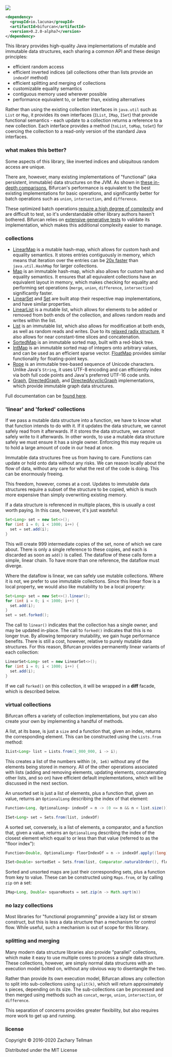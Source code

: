 ![](doc/labyrinth.jpg)

```xml
<dependency>
  <groupId>io.lacuna</groupId>
  <artifactId>bifurcan</artifactId>
  <version>0.2.0-alpha7</version>
</dependency>
```

This library provides high-quality Java implementations of mutable and immutable data structures, each sharing a common API and these design principles:

* efficient random access
* efficient inverted indices (all collections other than lists provide an `indexOf` method)
* efficient splitting and merging of collections
* customizable equality semantics
* contiguous memory used wherever possible
* performance equivalent to, or better than, existing alternatives

Rather than using the existing collection interfaces in `java.util` such as `List` or `Map`, it provides its own interfaces (`IList`, `IMap`, `ISet`) that provide functional semantics - each update to a collection returns a reference to a new collection.  Each interface provides a method (`toList`, `toMap`, `toSet`) for coercing the collection to a read-only version of the standard Java interfaces.

### what makes this better?

Some aspects of this library, like inverted indices and ubiquitous random access are unique.  

There are, however, many existing implementations of "functional" (aka persistent, immutable) data structures on the JVM.  As shown in [these in-depth comparisons](https://github.com/lacuna/bifurcan/blob/master/doc/comparison.md), Bifurcan's performance is equivalent to the best existing implementations for basic operations, and significantly better for batch operations such as `union`, `intersection`, and `difference`.

These optimized batch operations [require a high degree of complexity](https://github.com/lacuna/bifurcan/blob/29cb1efa4e561312ed7678a03c5ccedafc56e47d/src/io/lacuna/bifurcan/nodes/IntMapNodes.java#L665-L923) and are difficult to test, so it's understandable other library authors haven't bothered.  Bifurcan relies on [extensive generative tests](https://github.com/lacuna/bifurcan/blob/29cb1efa4e561312ed7678a03c5ccedafc56e47d/test/bifurcan/collection_test.clj) to validate its implementation, which makes this additional complexity easier to manage.

### collections

* [LinearMap](http://lacuna.io/docs/bifurcan/io/lacuna/bifurcan/LinearMap.html) is a mutable hash-map, which allows for custom hash and equality semantics.  It stores entries contiguously in memory, which means that iteration over the entries can be [20x faster](https://github.com/lacuna/bifurcan/raw/master/benchmarks/images/map_iterate.png) than `java.util.HashMap` for larger collections.
* [Map](http://lacuna.io/docs/bifurcan/io/lacuna/bifurcan/Map.html) is an immutable hash-map, which also allows for custom hash and equality semantics.  It ensures that all equivalent collections have an equivalent layout in memory, which makes checking for equality and performing set operations (`merge`, `union`, `difference`, `intersection`) significantly faster.
* [LinearSet](http://lacuna.io/docs/bifurcan/io/lacuna/bifurcan/LinearSet.html) and [Set](http://lacuna.io/docs/bifurcan/io/lacuna/bifurcan/Set.html) are built atop their respective map implementations, and have similar properties.
* [LinearList](http://lacuna.io/docs/bifurcan/io/lacuna/bifurcan/LinearList.html) is a mutable list, which allows for elements to be added or removed from both ends of the collection, and allows random reads and writes within the list.
* [List](http://lacuna.io/docs/bifurcan/io/lacuna/bifurcan/List.html) is an immutable list, which also allows for modification at both ends, as well as random reads and writes.  Due to its [relaxed radix structure](https://infoscience.epfl.ch/record/169879/files/RMTrees.pdf), it also allows for near constant-time slices and concatenation.
* [SortedMap](http://lacuna.io/docs/bifurcan/io/lacuna/bifurcan/SortedMap.html) is an immutable sorted map, built with a red-black tree.
* [IntMap](http://lacuna.io/docs/bifurcan/io/lacuna/bifurcan/IntMap.html) is an immutable sorted map of integers onto arbitrary values, and can be used as an efficient sparse vector.  [FloatMap](http://lacuna.io/docs/bifurcan/io/lacuna/bifurcan/FloatMap.html) provides similar functionality for floating-point keys.
* [Rope](http://lacuna.io/docs/bifurcan/io/lacuna/bifurcan/Rope.html) is an immutable tree-based sequence of Unicode characters.  Unlike Java's `String`, it uses UTF-8 encoding and can efficiently index via both full code points and Java's preferred UTF-16 code units.
* [Graph](http://lacuna.io/docs/bifurcan/io/lacuna/bifurcan/Graph.html), [DirectedGraph](http://lacuna.io/docs/bifurcan/io/lacuna/bifurcan/DirectedGraph.html), and [DirectedAcyclicGraph](http://lacuna.io/docs/bifurcan/io/lacuna/bifurcan/DirectedAcyclicGraph.html) implementations, which provide immutable graph data structures.

Full documentation can be [found here](http://lacuna.io/docs/bifurcan/io/lacuna/bifurcan/package-summary.html).

### 'linear' and 'forked' collections

If we pass a mutable data structure into a function, we have to know what that function intends to do with it.  If it updates the data structure, we cannot safely read from it afterwards.  If it stores the data structure, we cannot safely write to it afterwards.  In other words, to use a mutable data structure safely we must ensure it has a single owner.  Enforcing this may require us to hold a large amount of code in our head at once.

Immutable data structures free us from having to care.  Functions can update or hold onto data without any risks.  We can reason locally about the flow of data, without any care for what the rest of the code is doing.  This can be enormously freeing.

This freedom, however, comes at a cost.  Updates to immutable data structures require a subset of the structure to be copied, which is much more expensive than simply overwriting existing memory.

If a data structure is referenced in multiple places, this is usually a cost worth paying.  In this case, however, it's just wasteful:

```java
Set<Long> set = new Set<>();
for (int i = 0; i < 1000; i++) {
  set = set.add(i);
}
```

This will create 999 intermediate copies of the set, none of which we care about.  There is only a single reference to these copies, and each is discarded as soon as `add()` is called.  The dataflow of these calls form a simple, linear chain.  To have more than one reference, the dataflow must diverge.

Where the dataflow is linear, we can safely use mutable collections.  Where it is not, we prefer to use immutable collections.  Since this linear flow is a local property, we would also like mutability to be a local property:

```java
Set<Long> set = new Set<>().linear();
for (int i = 0; i < 1000; i++) {
  set.add(i);
}
set = set.forked();
```

The call to `linear()` indicates that the collection has a single owner, and may be updated in-place.  The call to `forked()` indicates that this is no longer true.  By allowing temporary mutability, we gain huge performance benefits.  There is still a cost, however, relative to purely mutable data structures.  For this reason, Bifurcan provides permanently linear variants of each collection:

```java
LinearSet<Long> set = new LinearSet<>();
for (int i = 0; i < 1000; i++) {
  set.add(i);
}
```

If we call `forked()` on this collection, it will be wrapped in a **diff** facade, which is described below.

### virtual collections

Bifurcan offers a variety of collection implementations, but you can also create your own by implementing a handful of methods.

A list, at its base, is just a `size` and a function that, given an index, returns the corresponding element.  This can be constructed using the `Lists.from` method:

```java
IList<Long> list = Lists.from(1_000_000, i -> i);
```

This creates a list of the numbers within `[0, 1e6)` without any of the elements being stored in memory.  All of the other operations associated with lists (adding and removing elements, updating elements, concatenating other lists, and so on) have efficient default implementations, which will be discussed in the next section.

An unsorted set is just a list of elements, plus a function that, given an value, returns an `OptionalLong` describing the index of that element:

```java
Function<Long, OptionalLong> indexOf = n -> (0 <= n && n < list.size()) ? OptionalLong.of(i) : OptionalLong.empty();

ISet<Long> set = Sets.from(list, indexOf)
```

A sorted set, conversely, is a list of elements, a comparator, and a function that, given a value, returns an `OptionalLong` describing the index of the closest element which equal to or less than that value (referred to as the "floor index"):

```java
Function<Double, OptionalLong> floorIndexOf = n -> indexOf.apply((long) n);

ISet<Double> sortedSet = Sets.from(list, Comparator.naturalOrder(), floorIndexOf);
```

Sorted and unsorted maps are just their corresponding sets, plus a function from key to value.  These can be constructed using `Maps.from`, or by calling `zip` on a set:

```java
IMap<Long, Double> squareRoots = set.zip(n -> Math.sqrt(n))
```

### no lazy collections

Most libraries for "functional programming" provide a lazy list or stream construct, but this is less a data structure than a mechanism for control flow.  While useful, such a mechanism is out of scope for this library.

### splitting and merging

Many modern data structure libraries also provide "parallel" collections, which make it easy to use multiple cores to process a single data structure.  These collections, however, are simply normal data structures with an execution model bolted on, without any obvious way to disentangle the two.

Rather than provide its own execution model, Bifurcan allows any collection to split into sub-collections using `split(k)`, which will return approximately `k` pieces, depending on its size.  The sub-collections can be processed and then merged using methods such as `concat`, `merge`, `union`, `intersection`, or `difference`.

This separation of concerns provides greater flexibility, but also requires more work to get up and running.

### license

Copyright © 2016-2020 Zachary Tellman

Distributed under the MIT License
